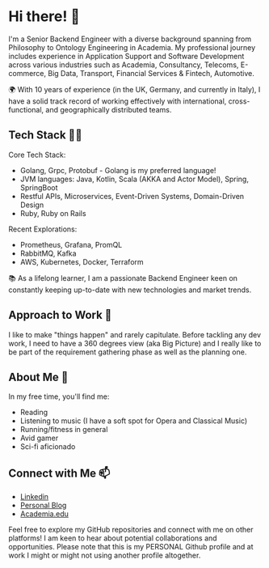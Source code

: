 # Hi there! 👋

I'm a Senior Backend Engineer with a diverse background spanning from Philosophy to Ontology Engineering in Academia. My professional journey includes experience in Application Support and Software Development across various industries such as Academia, Consultancy, Telecoms, E-commerce, Big Data, Transport, Financial Services & Fintech, Automotive.

🌍 With 10 years of experience (in the UK, Germany, and currently in Italy), I have a solid track record of working effectively with international, cross-functional, and geographically distributed teams.

## Tech Stack 👩‍💻

Core Tech Stack:
- Golang, Grpc, Protobuf - Golang is my preferred language!
- JVM languages: Java, Kotlin, Scala (AKKA and Actor Model), Spring, SpringBoot
- Restful APIs, Microservices, Event-Driven Systems, Domain-Driven Design
- Ruby, Ruby on Rails

Recent Explorations:
- Prometheus, Grafana, PromQL
- RabbitMQ, Kafka
- AWS, Kubernetes, Docker, Terraform

📚 As a lifelong learner, I am a passionate Backend Engineer keen on constantly keeping up-to-date with new technologies and market trends.

## Approach to Work 🚀

I like to make "things happen" and rarely capitulate. Before tackling any dev work, I need to have a 360 degrees view (aka Big Picture) and I really like to be part of the requirement gathering phase as well as the planning one.

## About Me 🌟

In my free time, you'll find me:
- Reading
- Listening to music (I have a soft spot for Opera and Classical Music)
- Running/fitness in general
- Avid gamer
- Sci-fi aficionado

## Connect with Me 📫

- [Linkedin](https://www.linkedin.com/in/ilariacorda/)
- [Personal Blog](https://semanticreatures.com/)
- [Academia.edu](https://ilariacorda.academia.edu/)

Feel free to explore my GitHub repositories and connect with me on other platforms! I am keen to hear about potential collaborations and opportunities. Please note that this is my PERSONAL Github profile and at work I might or might not using another profile altogether. 
